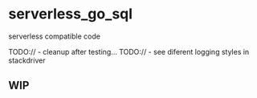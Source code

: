 # serverless_go_sql
serverless compatible code

TODO:// - cleanup after testing...
TODO:// - see diferent logging styles in stackdriver
## WIP
